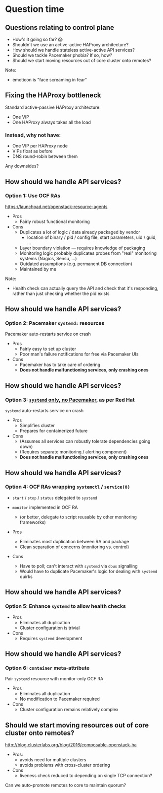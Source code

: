 <!-- .slide: data-state="section-break" id="control-plane-question-time" data-menu-title="Control plane questions" data-timing="5" -->
# Question time


<!-- .slide: data-state="normal" id="control-plane-questions" data-menu-title="Question menu" data-timing="40" -->
## Questions relating to control plane

*   <!-- .element: class="fragment" -->
    How's it going so far? &#128561;
*   <!-- .element: class="fragment" -->
    Shouldn't we use an active-active HAProxy architecture?
*   <!-- .element: class="fragment" -->
    How should we handle stateless active-active API services?
*   <!-- .element: class="fragment" -->
    Should we tackle Pacemaker phobia?  If so, how?
*   <!-- .element: class="fragment" -->
    Should we start moving resources out of core cluster onto remotes?

Note:
- emoticon is "face screaming in fear"


<!-- .slide: data-state="normal" id="active-active-haproxy" data-menu-title="A/A HAProxy" data-timing="40" -->
## Fixing the HAProxy bottleneck

Standard active-passive HAProxy architecture:

*   One VIP
*   One HAProxy always takes all the load

### Instead, why not have:
<!-- .element: class="fragment" data-fragment-index="1" -->

*   <!-- .element: class="fragment" data-fragment-index="1" -->
    One VIP per HAProxy node
*   <!-- .element: class="fragment" data-fragment-index="2" -->
    VIPs float as before
*   <!-- .element: class="fragment" data-fragment-index="3" -->
    DNS round-robin between them

Any downsides?
<!-- .element: class="fragment" data-fragment-index="4" -->


<!-- .slide: data-state="normal" id="control-plane-api-1" data-menu-title="OCF RAs" data-timing="40" -->
## How should we handle API services?

### Option 1: Use OCF RAs

https://launchpad.net/openstack-resource-agents

*   <!-- .element: class="fragment" data-fragment-index="1" -->
    Pros
    *   Fairly robust functional monitoring
*   <!-- .element: class="fragment" data-fragment-index="2" -->
    Cons
    *   <!-- .element: class="fragment" data-fragment-index="2" -->
        Duplicates a lot of logic / data already packaged by vendor
        *   location of binary / pid / config file,
            start parameters, uid / guid, …
    *   <!-- .element: class="fragment" data-fragment-index="3" -->
        Layer boundary violation — requires knowledge of packaging
    *   <!-- .element: class="fragment" data-fragment-index="4" -->
        Monitoring logic probably duplicates probes from "real"
        monitoring systems (Nagios, Sensu, …)
    *   <!-- .element: class="fragment" data-fragment-index="5" -->
        Outdated assumptions (e.g. permanent DB connection)
    *   <!-- .element: class="fragment" data-fragment-index="6" -->
        Maintained by me

Note:

- Health check can actually query the API and check that it's responding,
  rather than just checking whether the pid exists


<!-- .slide: data-state="normal" id="control-plane-api-2" data-menu-title="systemd" data-timing="40" -->
## How should we handle API services?

### Option 2: Pacemaker `systemd:` resources

Pacemaker auto-restarts service on crash

*   <!-- .element: class="fragment" data-fragment-index="1" -->
    Pros
    *   Fairly easy to set up cluster
    *   <!-- .element: class="fragment" data-fragment-index="2" -->
        Poor man's failure notifications for free via Pacemaker UIs
*   <!-- .element: class="fragment" data-fragment-index="3" -->
    Cons
    *   <!-- .element: class="fragment" data-fragment-index="3" -->
        Pacemaker has to take care of ordering
    *   <!-- .element: class="fragment" data-fragment-index="4" -->
        **Does not handle malfunctioning services, only crashing
        ones**
        <!-- .element: class="fg-bright-red" -->


<!-- .slide: data-state="normal" id="control-plane-api-3" data-menu-title="systemd" data-timing="40" -->
## How should we handle API services?

### Option 3: [`systemd` only, no Pacemaker](http://blog.clusterlabs.org/blog/2016/next-openstack-ha-arch), as per Red Hat

`systemd` auto-restarts service on crash

*   <!-- .element: class="fragment" data-fragment-index="1" -->
    Pros
    *   Simplifies cluster
    *   Prepares for containerized future
*   <!-- .element: class="fragment" data-fragment-index="2" -->
    Cons
    *   <!-- .element: class="fragment" data-fragment-index="2" -->
        (Assumes all services can robustly tolerate dependencies going down)
        <!-- .element: class="fg-medium-neutral" -->
    *   <!-- .element: class="fragment" data-fragment-index="3" -->
        (Requires separate monitoring / alerting component)
        <!-- .element: class="fg-medium-neutral" -->
    *   <!-- .element: class="fragment" data-fragment-index="4" -->
        **Does not handle malfunctioning services, only crashing
        ones**
        <!-- .element: class="fg-bright-red" -->


<!-- .slide: data-state="normal" id="control-plane-api-4" data-menu-title="OCF wrapping systemd" data-timing="40" -->
## How should we handle API services?

### Option 4: OCF RAs wrapping `systemctl` / `service(8)`

*   `start` / `stop` / `status` delegated to `systemd`
*   `monitor` implemented in OCF RA
    *   (or better, delegate to script reusable by other monitoring
        frameworks)

*   <!-- .element: class="fragment" -->
    Pros
    *   Eliminates most duplication between RA and package
    *   Clean separation of concerns (monitoring vs. control)
*   <!-- .element: class="fragment" -->
    Cons
    *   Have to poll; can't interact with `systemd` via `dbus`
        signalling
    *   Would have to duplicate Pacemaker's logic for
        dealing with `systemd` quirks


<!-- .slide: data-state="normal" id="control-plane-api-5" data-menu-title="systemd health checks" data-timing="40" -->
## How should we handle API services?

### Option 5: Enhance `systemd` to allow health checks

*   <!-- .element: class="fragment" -->
    Pros
    *   Eliminates all duplication
    *   Cluster configuration is trivial
*   <!-- .element: class="fragment" -->
    Cons
    *   Requires `systemd` development


<!-- .slide: data-state="normal" id="control-plane-api-6" data-menu-title="systemd health checks" data-timing="40" -->
## How should we handle API services?

### Option 6: `container` meta-attribute

Pair `systemd` resource with monitor-only OCF RA

*   <!-- .element: class="fragment" -->
    Pros
    *   Eliminates all duplication
    *   No modification to Pacemaker required
*   <!-- .element: class="fragment" -->
    Cons
    *   Cluster configuration remains relatively complex


<!-- .slide: data-state="normal" id="composable-roles" data-menu-title="Composable roles" data-timing="40" -->
## Should we start moving resources out of core cluster onto remotes?

http://blog.clusterlabs.org/blog/2016/composable-openstack-ha

*   <!-- .element: class="fragment" -->
    Pros:
    * avoids need for multiple clusters
    * avoids problems with cross-cluster ordering
*   <!-- .element: class="fragment" -->
    Cons
    * liveness check reduced to depending on single TCP connection?

Can we auto-promote remotes to core to maintain quorum?
<!-- .element: class="fragment" -->
